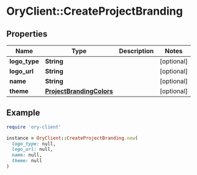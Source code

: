 # OryClient::CreateProjectBranding

## Properties

| Name | Type | Description | Notes |
| ---- | ---- | ----------- | ----- |
| **logo_type** | **String** |  | [optional] |
| **logo_url** | **String** |  | [optional] |
| **name** | **String** |  | [optional] |
| **theme** | [**ProjectBrandingColors**](ProjectBrandingColors.md) |  | [optional] |

## Example

```ruby
require 'ory-client'

instance = OryClient::CreateProjectBranding.new(
  logo_type: null,
  logo_url: null,
  name: null,
  theme: null
)
```

